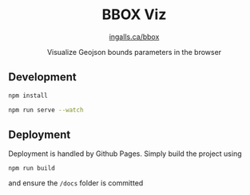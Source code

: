<h1 align='center'>BBOX Viz</h1>

<p align='center'><a href='http://ingalls.ca/bbox/'>ingalls.ca/bbox</a></p>

<p align='center'>Visualize Geojson bounds parameters in the browser</p>

## Development

```sh
npm install
```

```sh
npm run serve --watch
```

## Deployment

Deployment is handled by Github Pages. Simply build the project using

```
npm run build
```

and ensure the `/docs` folder is committed
